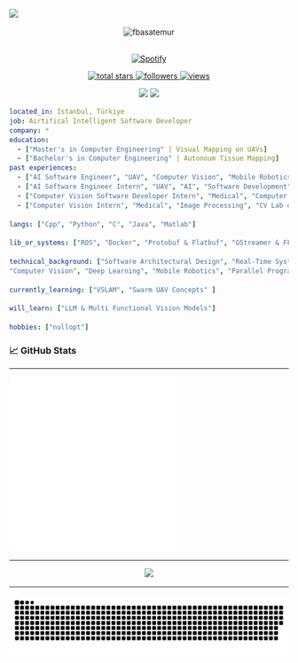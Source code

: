 <!---
<img align="center" alt="GIF" src="https://github.com/fbasatemur/fbasatemur/blob/master/private/fbasatemur_intro.gif" />
<br>
--->

![](https://visitor-badge.glitch.me/badge?page_id=fbasatemur.fbasatemur)

<!-- [![Actions Status](https://github.com/fbasatemur/fbasatemur/workflows/update-gh-activity/badge.svg)](https://github.com/fbasatemur/fbasatemur/actions) -->


<p align="center">
  <img src="https://socialify.git.ci/fbasatemur/fbasatemur/image?description=0&font=Source%20Code%20Pro&forks=0&issues=0&language=0&name=1&owner=1&pattern=Solid&pulls=0&stargazers=0&theme=Dark" alt="fbasatemur" height="250" />
</p>

<p align="center">
  <br/>
  <!--
    <a href="https://www.linkedin.com/in/">
      <img alt="LinkdeIN" height="46px" src="https://user-images.githubusercontent.com/43545812/144035037-0f415fc7-9f96-4517-a370-ccc6e78a714b.png" />
    </a>
  -->
    <!-- GET A AUTHENTICATION ID https://spotify-recently-played-readme.vercel.app/ -->
    <a href="https://open.spotify.com/user/31dch3ofn33fl7rcywysejwzqgli">
      <img alt="Spotify" width="50px" src="https://user-images.githubusercontent.com/43545812/144035120-1ad5169b-91c7-4078-bef9-6a82c733f373.png" />
    </a>
  <br>
</p>

<p align="center">
  <a href="https://github.com/fbasatemur?tab=repositories&sort=stargazers">
    <img alt="total stars" title="Total stars on GitHub" src="https://custom-icon-badges.herokuapp.com/github/stars/fbasatemur?color=55960c&style=for-the-badge&labelColor=488207&logo=star"/>
  </a>
  <a href="https://github.com/fbasatemur?tab=followers">
    <img alt="followers" title="Follow me on Github" src="https://custom-icon-badges.herokuapp.com/github/followers/fbasatemur?color=236ad3&labelColor=1155ba&style=for-the-badge&logo=person-add&label=Follow&logoColor=white"/>
  </a>
  <a href="https://github.com/fbasatemur/Simple-View-Counter">
    <img alt="views" title="GitHub profile views" src="https://komarev.com/ghpvc/?username=fbasatemur&color=dc143c&style=for-the-badge&label=VIEWERS"/>     
  </a>
</p>
  
<!-- <p align="center"> 
  <samp><a href="https://www.linkedin.com/in/fbasatemur" >linkedIn/fbasatemur</a> <br>
        <a href="mailto:fatihbasatemur@gmail.com?subject=Hello, from Github" >gmail/fbasatemur</a> <br>
</p> <br> -->

<p align="center">
  <img src="https://spotify-github-profile.vercel.app/api/view?uid=31dch3ofn33fl7rcywysejwzqgli&cover_image=true&theme=novatorem&show_offline=true&background_color=121212&interchange=false&bar_color=53b14f&bar_color_cover=false", height=130>
  <img src="https://spotify-recently-played-readme.vercel.app/api?user=31dch3ofn33fl7rcywysejwzqgli&count=3", width=350>
</p>


<p align="center">
  
</p>


```yaml
located_in: Istanbul, Türkiye
job: Airtifical Intelligent Software Developer 
company: *
education: 
  - ["Master's in Computer Engineering" | Visual Mapping on UAVs] 
  - ["Bachelor's in Computer Engineering" | Autonoum Tissue Mapping]
past experiences: 
  - ["AI Software Engineer", "UAV", "Computer Vision", "Mobile Robotics", "2021-*"]
  - ["AI Software Engineer Intern", "UAV", "AI", "Software Development", "2021-3M"]
  - ["Computer Vision Software Developer Intern", "Medical", "Computer Vision & Deep Learning", "TUBITAK", "2021-7M"]
  - ["Computer Vision Intern", "Medical", "Image Processing", "CV Lab of Karadeniz Technical University", "2020-3M"]

langs: ["Cpp", "Python", "C", "Java", "Matlab"]

lib_or_systems: ["ROS", "Docker", "Protobuf & Flatbuf", "GStreamer & FFMPEG", "CudaRT", "OpenMP", "PyTorch | OpenCV | Keras | TensorRT | Eigen", "Intel SSE", "ARM NEON"]

technical_background: ["Software Architectural Design", "Real-Time Systems",
"Computer Vision", "Deep Learning", "Mobile Robotics", "Parallel Programming", "Optimization"]

currently_learning: ["VSLAM", "Swarm UAV Concepts" ]

will_learn: ["LLM & Multi Functional Vision Models"]

hobbies: ["nullopt"]
```




### &#x1f4c8; GitHub Stats
  
<!-- [![Commits](https://github-profile-summary-cards.vercel.app/api/cards/profile-details?username=fbasatemur&theme=github_dark)](https://github.com/fbasatemur)
[![GitHub Streak](https://github-readme-streak-stats.herokuapp.com?user=fbasatemur&theme=dark&date_format=j%20M%5B%20Y%5D&background=0D1117)](https://git.io/streak-stats)<br>
[![Top Langs](https://github-profile-summary-cards.vercel.app/api/cards/repos-per-language?username=fbasatemur&theme=github_dark)](https://github.com/fbasatemur) 
[![Stats](https://github-profile-summary-cards.vercel.app/api/cards/stats?username=fbasatemur&theme=github_dark)](https://github.com/fbasatemur) -->
  
---

<img src="https://github.com/fbasatemur/fbasatemur/blob/master/github-metrics.svg" alt="Metrics" width="60%">

---

<p align="center">
  <img alig src="https://github-profile-trophy.vercel.app/?username=fbasatemur&theme=darkhub&column=-1" />
</p>

---

<img src="https://github.com/fbasatemur/fbasatemur/raw/output/github-snake-dark.svg" alt="snake">
  
<!--Profile Counter 
![Visitor Count](https://profile-counter.glitch.me/fbasatemur/count.svg)-->
 


